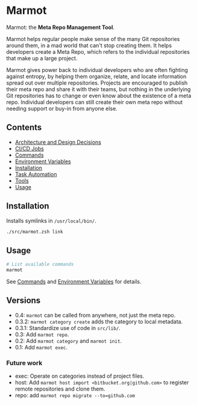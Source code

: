 # Marmot

Marmot: the **Meta Repo Management Tool**.

Marmot helps regular people make sense of the many Git repositories around them, in a mad world that
can't stop creating them.  It helps developers create a Meta Repo, which refers to the individual
repositories that make up a large project.

Marmot gives power back to individual developers who are often fighting against entropy, by helping
them organize, relate, and locate information spread out over multiple repositories.  Projects are
encouraged to publish their meta repo and share it with their teams, but nothing in the underlying
Git repositories has to change or even know about the existence of a meta repo.  Individual
developers can still create their own meta repo without needing support or buy-in from anyone else.

## Contents

- [Architecture and Design Decisions](./doc/decisions.md)
- [CI/CD Jobs](./doc/cicd-jobs.md)
- [Commands](./doc/commands.md)
- [Environment Variables](./doc/environment-variables.md)
- [Installation](#installation)
- [Task Automation](./doc/task-automation.md)
- [Tools](./doc/tools.md)
- [Usage](#usage)

## Installation

Installs symlinks in `/usr/local/bin/`.

```sh
./src/marmot.zsh link
```

## Usage

```sh
# List available commands
marmot
```

See [Commands](./doc/commands.md) and [Environment Variables](./doc/environment-variables.md) for
details.

## Versions

- 0.4: `marmot` can be called from anywhere, not just the meta repo.
- 0.3.2: `marmot category create` adds the category to local metadata.
- 0.3.1: Standardize use of code in `src/lib/`.
- 0.3: Add `marmot repo`.
- 0.2: Add `marmot category` and `marmot init`.
- 0.1: Add `marmot exec`.

### Future work

- exec: Operate on categories instead of project files.
- host: Add `marmot host import <bitbucket.org|github.com>` to register remote
  repositories and clone them.
- repo: add `marmot repo migrate --to=github.com`

